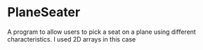 # PlaneSeater
A program to allow users to pick a seat on a plane using different characteristics. I used 2D arrays in this case
